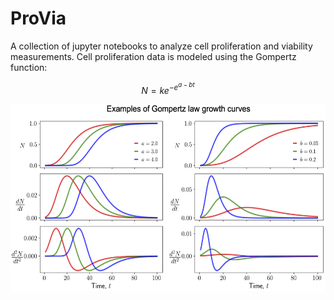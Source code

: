 # ProVia

A collection of jupyter notebooks to analyze cell proliferation and viability measurements. Cell proliferation data is modeled using the Gompertz function:

```math
N = k e^{-e^{a-bt}}
```

<center><img src="./docs/gompertz-demo.png" height="300"></center>
